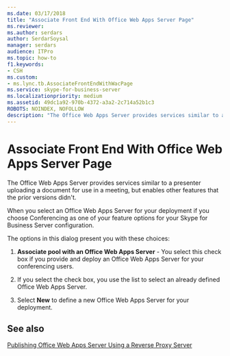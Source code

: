 ```yaml
---
ms.date: 03/17/2018
title: "Associate Front End With Office Web Apps Server Page"
ms.reviewer: 
ms.author: serdars
author: SerdarSoysal
manager: serdars
audience: ITPro
ms.topic: how-to
f1.keywords:
- CSH
ms.custom:
- ms.lync.tb.AssociateFrontEndWithWacPage
ms.service: skype-for-business-server
ms.localizationpriority: medium
ms.assetid: 49dc1a92-970b-4372-a3a2-2c714a52b1c3
ROBOTS: NOINDEX, NOFOLLOW
description: "The Office Web Apps Server provides services similar to a presenter uploading a document for use in a meeting, but enables other features that the prior versions didn't."
---
```


# Associate Front End With Office Web Apps Server Page

The Office Web Apps Server provides services similar to a presenter uploading a document for use in a meeting, but enables other features that the prior versions didn't.

When you select an Office Web Apps Server for your deployment if you choose Conferencing as one of your feature options for your Skype for Business Server configuration.

The options in this dialog present you with these choices:

1. **Associate pool with an Office Web Apps Server** - You select this check box if you provide and deploy an Office Web Apps Server for your conferencing users.

2. If you select the check box, you use the list to select an already defined Office Web Apps Server.

3. Select **New** to define a new Office Web Apps Server for your deployment.

## See also

[Publishing Office Web Apps Server Using a Reverse Proxy Server](/previous-versions/office/lync-server-2013/lync-server-2013-publishing-office-web-apps-server-using-a-reverse-proxy-server)
